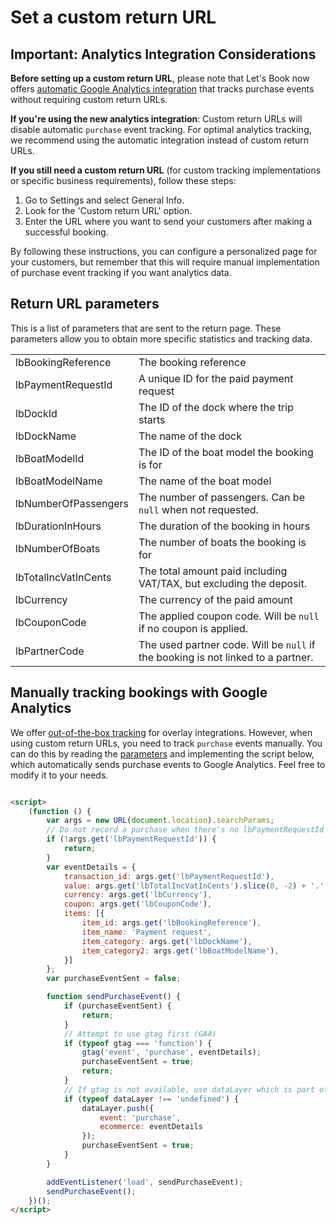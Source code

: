 # Set a custom return URL

## Important: Analytics Integration Considerations

**Before setting up a custom return URL**, please note that Let's Book now
offers [automatic Google Analytics integration](../analytics-reporting/connect-google-analytics.md) that tracks purchase
events without requiring custom return URLs.

**If you're using the new analytics integration**: Custom return URLs will disable automatic `purchase` event tracking.
For optimal analytics tracking, we recommend using the automatic integration instead of custom return URLs.

**If you still need a custom return URL** (for custom tracking implementations or specific business requirements),
follow these steps:

1. Go to Settings and select General Info.
2. Look for the 'Custom return URL' option.
3. Enter the URL where you want to send your customers after making a successful booking.

By following these instructions, you can configure a personalized page for your customers, but remember that this will
require manual implementation of purchase event tracking if you want analytics data.

## Return URL parameters

This is a list of parameters that are sent to the return page. These parameters allow you to obtain more specific
statistics and tracking data.

|                      |                                                                                  |
|----------------------|----------------------------------------------------------------------------------|
| lbBookingReference   | The booking reference                                                            |
| lbPaymentRequestId   | A unique ID for the paid payment request                                         |
| lbDockId             | The ID of the dock where the trip starts                                         |
| lbDockName           | The name of the dock                                                             |
| lbBoatModelId        | The ID of the boat model the booking is for                                      |
| lbBoatModelName      | The name of the boat model                                                       |
| lbNumberOfPassengers | The number of passengers. Can be `null` when not requested.                      |
| lbDurationInHours    | The duration of the booking in hours                                             |
| lbNumberOfBoats      | The number of boats the booking is for                                           |
| lbTotalIncVatInCents | The total amount paid including VAT/TAX, but excluding the deposit.              |
| lbCurrency           | The currency of the paid amount                                                  |
| lbCouponCode         | The applied coupon code. Will be `null` if no coupon is applied.                 |
| lbPartnerCode        | The used partner code. Will be `null` if the booking is not linked to a partner. |

## Manually tracking bookings with Google Analytics

We offer [out-of-the-box tracking](../analytics-reporting/connect-google-analytics.md) for overlay integrations.
However, when using custom return URLs, you need to track `purchase` events manually. You can do this by reading
the [parameters](#return-url-parameters) and implementing the script below, which automatically sends purchase events to
Google Analytics. Feel free to modify it to your needs.

```html

<script>
    (function () {
        var args = new URL(document.location).searchParams;
        // Do not record a purchase when there's no lbPaymentRequestId
        if (!args.get('lbPaymentRequestId')) {
            return;
        }
        var eventDetails = {
            transaction_id: args.get('lbPaymentRequestId'),
            value: args.get('lbTotalIncVatInCents').slice(0, -2) + '.' + args.get('lbTotalIncVatInCents').slice(-2),
            currency: args.get('lbCurrency'),
            coupon: args.get('lbCouponCode'),
            items: [{
                item_id: args.get('lbBookingReference'),
                item_name: 'Payment request',
                item_category: args.get('lbDockName'),
                item_category2: args.get('lbBoatModelName'),
            }]
        };
        var purchaseEventSent = false;

        function sendPurchaseEvent() {
            if (purchaseEventSent) {
                return;
            }
            // Attempt to use gtag first (GA4)
            if (typeof gtag === 'function') {
                gtag('event', 'purchase', eventDetails);
                purchaseEventSent = true;
                return;
            }
            // If gtag is not available, use dataLayer which is part of GTM
            if (typeof dataLayer !== 'undefined') {
                dataLayer.push({
                    event: 'purchase',
                    ecommerce: eventDetails
                });
                purchaseEventSent = true;
            }
        }

        addEventListener('load', sendPurchaseEvent);
        sendPurchaseEvent();
    })();
</script>
```
